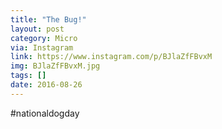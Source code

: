 ```yaml
---
title: "The Bug!"
layout: post
category: Micro
via: Instagram
link: https://www.instagram.com/p/BJlaZfFBvxM
img: BJlaZfFBvxM.jpg
tags: []
date: 2016-08-26
---
```

#nationaldogday